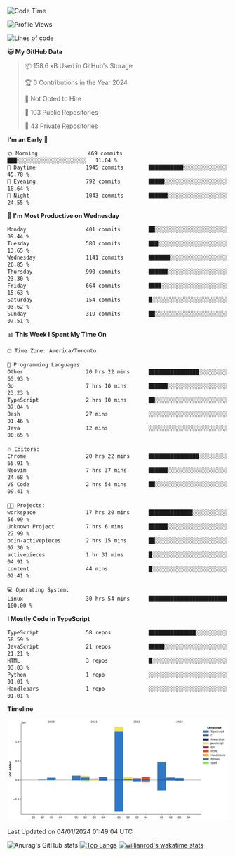 <!--START_SECTION:waka-->
![Code Time](http://img.shields.io/badge/Code%20Time-1%2C014%20hrs%2057%20mins-blue)

![Profile Views](http://img.shields.io/badge/Profile%20Views-1-blue)

![Lines of code](https://img.shields.io/badge/From%20Hello%20World%20I%27ve%20Written-2.6%20million%20lines%20of%20code-blue)

**🐱 My GitHub Data** 

> 📦 158.6 kB Used in GitHub's Storage 
 > 
> 🏆 0 Contributions in the Year 2024
 > 
> 🚫 Not Opted to Hire
 > 
> 📜 103 Public Repositories 
 > 
> 🔑 43 Private Repositories 
 > 
**I'm an Early 🐤** 

```text
🌞 Morning                469 commits         ███░░░░░░░░░░░░░░░░░░░░░░   11.04 % 
🌆 Daytime                1945 commits        ███████████░░░░░░░░░░░░░░   45.78 % 
🌃 Evening                792 commits         █████░░░░░░░░░░░░░░░░░░░░   18.64 % 
🌙 Night                  1043 commits        ██████░░░░░░░░░░░░░░░░░░░   24.55 % 
```
📅 **I'm Most Productive on Wednesday** 

```text
Monday                   401 commits         ██░░░░░░░░░░░░░░░░░░░░░░░   09.44 % 
Tuesday                  580 commits         ███░░░░░░░░░░░░░░░░░░░░░░   13.65 % 
Wednesday                1141 commits        ███████░░░░░░░░░░░░░░░░░░   26.85 % 
Thursday                 990 commits         ██████░░░░░░░░░░░░░░░░░░░   23.30 % 
Friday                   664 commits         ████░░░░░░░░░░░░░░░░░░░░░   15.63 % 
Saturday                 154 commits         █░░░░░░░░░░░░░░░░░░░░░░░░   03.62 % 
Sunday                   319 commits         ██░░░░░░░░░░░░░░░░░░░░░░░   07.51 % 
```


📊 **This Week I Spent My Time On** 

```text
🕑︎ Time Zone: America/Toronto

💬 Programming Languages: 
Other                    20 hrs 22 mins      ████████████████░░░░░░░░░   65.93 % 
Go                       7 hrs 10 mins       ██████░░░░░░░░░░░░░░░░░░░   23.23 % 
TypeScript               2 hrs 10 mins       ██░░░░░░░░░░░░░░░░░░░░░░░   07.04 % 
Bash                     27 mins             ░░░░░░░░░░░░░░░░░░░░░░░░░   01.46 % 
Java                     12 mins             ░░░░░░░░░░░░░░░░░░░░░░░░░   00.65 % 

🔥 Editors: 
Chrome                   20 hrs 22 mins      ████████████████░░░░░░░░░   65.91 % 
Neovim                   7 hrs 37 mins       ██████░░░░░░░░░░░░░░░░░░░   24.68 % 
VS Code                  2 hrs 54 mins       ██░░░░░░░░░░░░░░░░░░░░░░░   09.41 % 

🐱‍💻 Projects: 
workspace                17 hrs 20 mins      ██████████████░░░░░░░░░░░   56.09 % 
Unknown Project          7 hrs 6 mins        ██████░░░░░░░░░░░░░░░░░░░   22.99 % 
odin-activepieces        2 hrs 15 mins       ██░░░░░░░░░░░░░░░░░░░░░░░   07.30 % 
activepieces             1 hr 31 mins        █░░░░░░░░░░░░░░░░░░░░░░░░   04.91 % 
content                  44 mins             █░░░░░░░░░░░░░░░░░░░░░░░░   02.41 % 

💻 Operating System: 
Linux                    30 hrs 54 mins      █████████████████████████   100.00 % 
```

**I Mostly Code in TypeScript** 

```text
TypeScript               58 repos            ███████████████░░░░░░░░░░   58.59 % 
JavaScript               21 repos            █████░░░░░░░░░░░░░░░░░░░░   21.21 % 
HTML                     3 repos             █░░░░░░░░░░░░░░░░░░░░░░░░   03.03 % 
Python                   1 repo              ░░░░░░░░░░░░░░░░░░░░░░░░░   01.01 % 
Handlebars               1 repo              ░░░░░░░░░░░░░░░░░░░░░░░░░   01.01 % 
```



**Timeline**

![Lines of Code chart](https://raw.githubusercontent.com/wise-introvert/wise-introvert/master/assets/bar_graph.png)


 Last Updated on 04/01/2024 01:49:04 UTC
<!--END_SECTION:waka-->

![Anurag's GitHub stats](https://github-readme-stats.vercel.app/api?username=wise-introvert&count_private=true&show_icons=true)
[![Top Langs](https://github-readme-stats.vercel.app/api/top-langs/?username=wise-introvert&langs_count=10)](https://github.com/anuraghazra/github-readme-stats)
[![willianrod's wakatime stats](https://github-readme-stats.vercel.app/api/wakatime?username=wiseintrovert)](https://github.com/anuraghazra/github-readme-stats)
